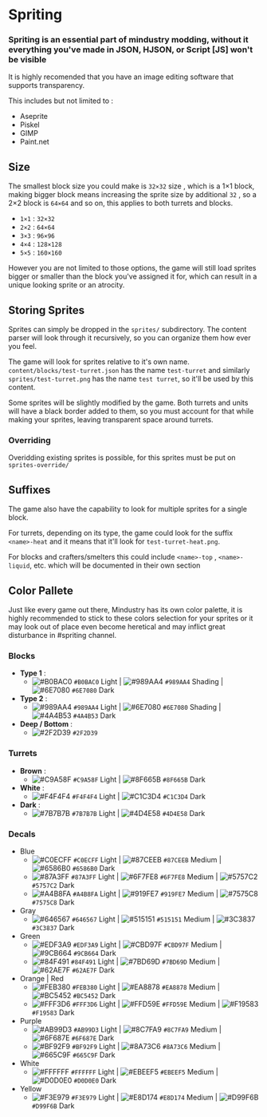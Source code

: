 # Spriting

### Spriting is an essential part of mindustry modding, without it everything you've made in JSON, HJSON, or Script [JS] won't be visible
It is highly recomended that you have an image editing software that supports transparency.

This includes but not limited to : 
  - Aseprite 
  - Piskel
  - GIMP
  - Paint.net

## Size
The smallest block size you could make is `32×32` size , which is a 1×1 block, making bigger block means increasing the sprite size by additional `32` , so a 2×2 block is `64×64` and so on, this applies to both turrets and blocks.
- `1×1` : `32×32`
- `2×2` : `64×64`
- `3×3` : `96×96`
- `4×4` : `128×128`
- `5×5` : `160×160`

However you are not limited to those options, the game will still load sprites bigger or smaller than the block you've assigned it for, which can result in a unique looking sprite or an atrocity.

## Storing Sprites
Sprites can simply be dropped in the `sprites/` subdirectory. The content parser will look through it recursively, so you can organize them how ever you feel. 

The game will look for sprites relative to it's own name. `content/blocks/test-turret.json` has the name `test-turret` and similarly `sprites/test-turret.png` has the name `test turret`, so it'll be used by this content.

Some sprites will be slightly modified by the game. Both turrets and units will have a black border added to them, so you must account for that while making your sprites, leaving transparent space around turrets.

### Overriding

Overidding existing sprites is possible, for this sprites must be put on `sprites-override/`

## Suffixes
The game also have the capability to look for multiple sprites for a single block.

For turrets, depending on its type, the game could look for the suffix `<name>-heat` and it means that it'll look for `test-turret-heat.png`.

For blocks and crafters/smelters this could include `<name>-top` , `<name>-liquid`, etc. which will be documented in their own section

## Color Pallete

Just like every game out there, Mindustry has its own color palette, it is highly recommended to stick to these colors selection for your sprites or it may look out of place even become heretical and may inflict great disturbance in #spriting channel.

### Blocks
- **Type 1** : 
  - ![#B0BAC0](https://via.placeholder.com/15/B0BAC0/000000?text=+) `#B0BAC0` Light | ![#989AA4](https://via.placeholder.com/15/989AA4/000000?text=+) `#989AA4` Shading | ![#6E7080](https://via.placeholder.com/15/6E7080/000000?text=+) `#6E7080` Dark
- **Type 2** : 
  - ![#989AA4](https://via.placeholder.com/15/989AA4/000000?text=+) `#989AA4` Light | ![#6E7080](https://via.placeholder.com/15/6E7080/000000?text=+) `#6E7080` Shading | ![#4A4B53](https://via.placeholder.com/15/4A4B53/000000?text=+) `#4A4B53` Dark
- **Deep / Bottom** : 
  - ![#2F2D39](https://via.placeholder.com/15/2F2D39/000000?text=+) `#2F2D39`
  
### Turrets
- **Brown** : 
  - ![#C9A58F](https://via.placeholder.com/15/C9A58F/000000?text=+) `#C9A58F` Light | ![#8F665B](https://via.placeholder.com/15/8F665B/000000?text=+) `#8F665B` Dark
- **White** : 
  - ![#F4F4F4](https://via.placeholder.com/15/F4F4F4/000000?text=+) `#F4F4F4` Light | ![#C1C3D4](https://via.placeholder.com/15/C1C3D4/000000?text=+) `#C1C3D4` Dark
- **Dark**  : 
  - ![#7B7B7B](https://via.placeholder.com/15/7B7B7B/000000?text=+) `#7B7B7B` Light | ![#4D4E58](https://via.placeholder.com/15/4D4E58/000000?text=+) `#4D4E58` Dark
 
### Decals
- Blue
  - ![#C0ECFF](https://via.placeholder.com/15/C0ECFF/000000?text=+) `#C0ECFF` Light | ![#87CEEB](https://via.placeholder.com/15/87CEEB/000000?text=+) `#87CEEB` Medium | 
 ![#6586B0](https://via.placeholder.com/15/6586B0/000000?text=+) `#6586B0` Dark
  - ![#87A3FF](https://via.placeholder.com/15/87A3FF/000000?text=+) `#87A3FF` Light | ![#6F7FE8](https://via.placeholder.com/15/6F7FE8/000000?text=+) `#6F7FE8` Medium | 
 ![#5757C2](https://via.placeholder.com/15/5757C2/000000?text=+) `#5757C2` Dark
  - ![#A4B8FA](https://via.placeholder.com/15/A4B8FA/000000?text=+) `#A4B8FA` Light | ![#919FE7](https://via.placeholder.com/15/919FE7/000000?text=+) `#919FE7` Medium | ![#7575C8](https://via.placeholder.com/15/7575C8/000000?text=+) `#7575C8` Dark
- Gray
  - ![#646567](https://via.placeholder.com/15/646567/000000?text=+) `#646567` Light | ![#515151](https://via.placeholder.com/15/515151/000000?text=+) `#515151` Medium | 
 ![#3C3837](https://via.placeholder.com/15/3C3837/000000?text=+) `#3C3837` Dark
- Green
  - ![#EDF3A9](https://via.placeholder.com/15/EDF3A9/000000?text=+) `#EDF3A9` Light | ![#CBD97F](https://via.placeholder.com/15/CBD97F/000000?text=+) `#CBD97F` Medium | 
 ![#9CB664](https://via.placeholder.com/15/9CB664/000000?text=+) `#9CB664` Dark
  - ![#84F491](https://via.placeholder.com/15/84F491/000000?text=+) `#84F491` Light | ![#7BD69D](https://via.placeholder.com/15/7BD69D/000000?text=+) `#7BD69D` Medium | 
 ![#62AE7F](https://via.placeholder.com/15/62AE7F/000000?text=+) `#62AE7F` Dark
- Orange | Red
  - ![#FEB380](https://via.placeholder.com/15/FEB380/000000?text=+) `#FEB380` Light | ![#EA8878](https://via.placeholder.com/15/EA8878/000000?text=+) `#EA8878` Medium | 
 ![#BC5452](https://via.placeholder.com/15/BC5452/000000?text=+) `#BC5452` Dark
  - ![#FFF3D6](https://via.placeholder.com/15/FFF3D6/000000?text=+) `#FFF3D6` Light | ![#FFD59E](https://via.placeholder.com/15/FFD59E/000000?text=+) `#FFD59E` Medium | 
 ![#F19583](https://via.placeholder.com/15/F19583/000000?text=+) `#F19583` Dark
- Purple
  - ![#AB99D3](https://via.placeholder.com/15/AB99D3/000000?text=+) `#AB99D3` Light | ![#8C7FA9](https://via.placeholder.com/15/8C7FA9/000000?text=+) `#8C7FA9` Medium | 
 ![#6F687E](https://via.placeholder.com/15/6F687E/000000?text=+) `#6F687E` Dark 
  - ![#BF92F9](https://via.placeholder.com/15/BF92F9/000000?text=+) `#BF92F9` Light | ![#8A73C6](https://via.placeholder.com/15/8A73C6/000000?text=+) `#8A73C6` Medium | 
 ![#665C9F](https://via.placeholder.com/15/665C9F/000000?text=+) `#665C9F` Dark
- White
  - ![#FFFFFF](https://via.placeholder.com/15/FFFFFF/000000?text=+) `#FFFFFF` Light | ![#EBEEF5](https://via.placeholder.com/15/EBEEF5/000000?text=+) `#EBEEF5` Medium | 
 ![#D0D0E0](https://via.placeholder.com/15/D0D0E0/000000?text=+) `#D0D0E0` Dark
- Yellow
  - ![#F3E979](https://via.placeholder.com/15/F3E979/000000?text=+) `#F3E979` Light | ![#E8D174](https://via.placeholder.com/15/E8D174/000000?text=+) `#E8D174` Medium | 
 ![#D99F6B](https://via.placeholder.com/15/D99F6B/000000?text=+) `#D99F6B` Dark
